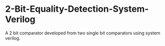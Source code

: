# 2-Bit-Equality-Detection-System-Verilog

A 2 bit comparator developed from two single bit comparators using system verilog.
